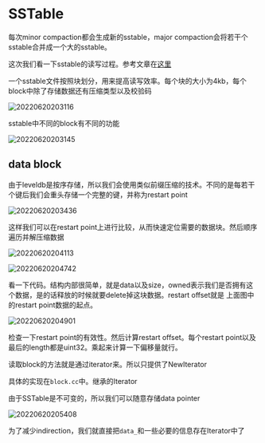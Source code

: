 # SSTable

每次minor compaction都会生成新的sstable，major compaction会将若干个sstable合并成一个大的sstable。

这次我们看一下sstable的读写过程。参考文章在[这里](https://leveldb-handbook.readthedocs.io/zh/latest/sstable.html#section-4)

一个sstable文件按照块划分，用来提高读写效率。每个块的大小为4kb，每个block中除了存储数据还有压缩类型以及校验码

![20220620203116](https://picsheep.oss-cn-beijing.aliyuncs.com/pic/20220620203116.png)

sstable中不同的block有不同的功能

![20220620203145](https://picsheep.oss-cn-beijing.aliyuncs.com/pic/20220620203145.png)

## data block

由于leveldb是按序存储，所以我们会使用类似前缀压缩的技术。不同的是每若干个键后我们会重头存储一个完整的键，并称为restart point

![20220620203436](https://picsheep.oss-cn-beijing.aliyuncs.com/pic/20220620203436.png)

这样我们可以在restart point上进行比较，从而快速定位需要的数据块。然后顺序遍历并解压缩数据

![20220620204113](https://picsheep.oss-cn-beijing.aliyuncs.com/pic/20220620204113.png)

![20220620204742](https://picsheep.oss-cn-beijing.aliyuncs.com/pic/20220620204742.png)

看一下代码。结构内部很简单，就是data以及size，owned表示我们是否拥有这个数据，是的话释放的时候就要delete掉这块数据。restart offset就是 上面图中的restart point数据的起点。

![20220620204901](https://picsheep.oss-cn-beijing.aliyuncs.com/pic/20220620204901.png)

检查一下restart point的有效性。然后计算restart offset。每个restart point以及最后的length都是uint32。乘起来计算一下偏移量就行。

读取block的方法就是通过iterator来。所以只提供了NewIterator

具体的实现在`block.cc`中。继承的Iterator

由于SSTable是不可变的，所以我们可以随意存储data pointer

![20220620205408](https://picsheep.oss-cn-beijing.aliyuncs.com/pic/20220620205408.png)

为了减少indirection，我们就直接把`data_`和一些必要的信息存在Iterator中了

